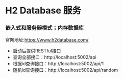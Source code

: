 # H2 Database 服务

### 嵌入式和服务器模式；内存数据库

官网地址:https://www.h2database.com/

* 启动后提供RESTful接口
* 查询全部接口：http://localhost:5002/api
* 根据id查询接口：http://localhost:5002/api/1
* 随机id查询接口：http://localhost:5002/api/random